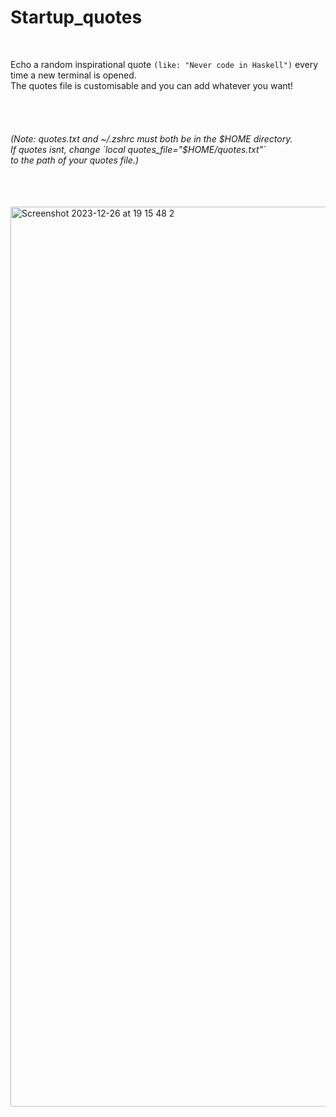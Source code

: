 # Startup_quotes

<br />

Echo a random inspirational quote `(like: "Never code in Haskell")` every time a new terminal is opened. <br />
The quotes file is customisable and you can add whatever you want!

<br />
<br />

<h6>
(Note: quotes.txt and ~/.zshrc must both be in the $HOME directory. <br />
If quotes isnt, change `local quotes_file="$HOME/quotes.txt"` <br />
to the path of your quotes file.)
</h6>

<br />
<br />



<img width="1440" alt="Screenshot 2023-12-26 at 19 15 48 2" src="https://github.com/CatX711/Startup_quotes/assets/104099162/5b41e512-7fb0-4442-b787-d67ade224c06">
